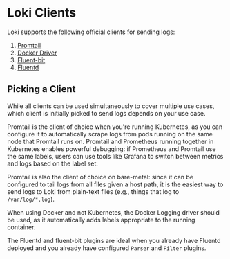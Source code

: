 # Loki Clients

Loki supports the following official clients for sending logs:

1. [Promtail](./promtail/README.md)
2. [Docker Driver](./docker-driver/README.md)
4. [Fluent-bit](../../cmd/fluent-bit/README.md)
3. [Fluentd](./fluentd.md)

## Picking a Client

While all clients can be used simultaneously to cover multiple use cases, which
client is initially picked to send logs depends on your use case.

Promtail is the client of choice when you're running Kubernetes, as you can
configure it to automatically scrape logs from pods running on the same node
that Promtail runs on. Promtail and Prometheus running together in Kubernetes
enables powerful debugging: if Prometheus and Promtail use the same labels,
users can use tools like Grafana to switch between metrics and logs based on the
label set.

Promtail is also the client of choice on bare-metal: since it can be configured
to tail logs from all files given a host path, it is the easiest way to send
logs to Loki from plain-text files (e.g., things that log to `/var/log/*.log`).

When using Docker and not Kubernetes, the Docker Logging driver should be used,
as it automatically adds labels appropriate to the running container.

The Fluentd and fluent-bit plugins are ideal when you already have Fluentd deployed 
and you already have configured `Parser` and `Filter` plugins.

